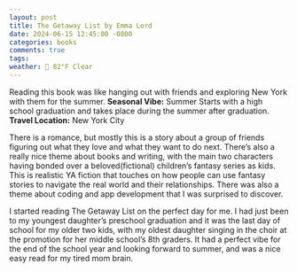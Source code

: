 ```yaml
---
layout: post
title: The Getaway List by Emma Lord
date: 2024-06-15 12:45:00 -0800
categories: books
comments: true
tags: 
weather: 🔆 82°F Clear
---
```

Reading this book was like hanging out with friends and exploring New York with them for the summer.
**Seasonal Vibe:** Summer
Starts with a high school graduation and takes place during the summer after graduation.
**Travel Location:** New York City

There is a romance, but mostly this is a story about a group of friends figuring out what they love and what they want to do next. There’s also a really nice theme about books and writing, with the main two characters having bonded over a beloved(fictional) children’s fantasy series as kids. This is realistic YA fiction that touches on how people can use fantasy stories to navigate the real world and their relationships. There was also a theme about coding and app development that I was surprised to discover.

I started reading The Getaway List on the perfect day for me. I had just been to my youngest daughter’s preschool graduation and it was the last day of school for my older two kids, with my oldest daughter singing in the choir at the promotion for her middle school’s 8th graders. It had a perfect vibe for the end of the school year and looking forward to summer, and was a nice easy read for my tired mom brain.


